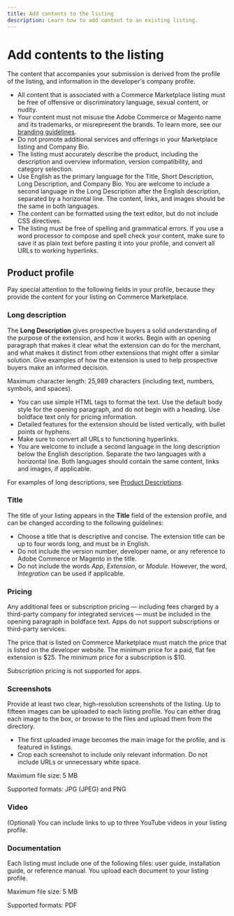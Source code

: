 ```yaml
---
title: Add contents to the listing
description: Learn how to add content to an existing listing.
---
```


# Add contents to the listing

The content that accompanies your submission is derived from the profile of the listing, and information in the developer's company profile.

-  All content that is associated with a Commerce Marketplace listing must be free of offensive or discriminatory language, sexual content, or nudity.
-  Your content must not misuse the Adobe Commerce or Magento name and its trademarks, or misrepresent the brands. To learn more, see our [branding guidelines](branding.md).
-  Do not promote additional services and offerings in your Marketplace listing and Company Bio.
-  The listing must accurately describe the product, including the description and overview information, version compatibility, and category selection.
-  Use English as the primary language for the Title, Short Description, Long Description, and Company Bio. You are welcome to include a second language in the Long Description after the English description, separated by a horizontal line. The content, links, and images should be the same in both languages.
-  The content can be formatted using the text editor, but do not include CSS directives.
-  The listing must be free of spelling and grammatical errors. If you use a word processor to compose and spell check your content, make sure to save it as plain text before pasting it into your profile, and convert all URLs to working hyperlinks.

## Product profile

Pay special attention to the following fields in your profile, because they provide the content for your listing on Commerce Marketplace.

### Long description

The **Long Description** gives prospective buyers a solid understanding of the purpose of the extension, and how it works.  Begin with an opening paragraph that makes it clear what the extension can do for the merchant, and what makes it distinct from other extensions that might offer a similar solution. Give examples of how the extension is used to help prospective buyers make an informed decision.

Maximum character length: 25,989 characters (including text, numbers, symbols, and spaces).

-  You can use simple HTML tags to format the text. Use the default body style  for the opening paragraph, and do not begin with a heading. Use boldface text only for pricing information.
-  Detailed features for the extension should be listed vertically, with bullet points or hyphens.
-  Make sure to convert all URLs to functioning hyperlinks.
-  You are welcome to include a second language in the long description below the English description. Separate the two languages with a horizontal line. Both languages should contain the same content, links and images, if applicable.

For examples of long descriptions, see [Product Descriptions](product-descriptions.md).

### Title

The title of your listing appears in the **Title** field of the extension profile, and can be changed according to the following guidelines:

-  Choose a title that is descriptive and concise. The extension title can be up to four words long, and must be in English.
-  Do not include the version number, developer name, or any reference to Adobe Commerce or Magento in the title.
-  Do not include the words _App_, _Extension_, or _Module_. However, the word, _Integration_ can be used if applicable.

### Pricing

Any additional fees or subscription pricing — including fees charged by a third-party company for integrated services — must be included in the opening paragraph in boldface text. Apps do not support subscriptions or third-party services.

The price that is listed on Commerce Marketplace must match the price that is listed on the developer website. The minimum price for a paid, flat fee extension is $25. The minimum price for a subscription is $10.

<InlineAlert variant="info" slots="text"/>

Subscription pricing is not supported for apps.

### Screenshots

Provide at least two clear, high-resolution screenshots of the listing. Up to fifteen images can be uploaded to each listing profile. You can either drag each image to the box, or browse to the files and upload them from the directory.

-  The first uploaded image becomes the main image for the profile, and is featured in listings.
-  Crop each screenshot to include only relevant information. Do not include URLs or unnecessary white space.

Maximum file size: 5 MB

Supported formats: JPG (JPEG) and PNG

### Video

(Optional) You can include links to up to three YouTube videos in your listing profile.

### Documentation

Each listing must include one of the following files: user guide, installation guide, or reference manual. You upload each document to your listing profile.

Maximum file size: 5 MB

Supported formats: PDF
